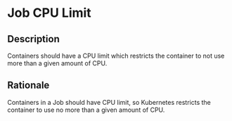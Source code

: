 # Job CPU Limit

## Description

Containers should have a CPU limit which restricts the container to not use more than a given amount of CPU.

## Rationale

Containers in a Job should have CPU limit, so Kubernetes restricts the container to use no more than a given amount of CPU.
